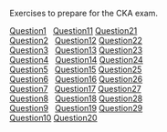 Exercises to prepare for the CKA exam.

[Question1](question1/question1.md)&nbsp;&nbsp;    [Question11](question11/question11.md)   [Question21](question21/question21.md) <br>
[Question2](question2/question2.md)&nbsp;&nbsp;    [Question12](question12/question12.md)   [Question22](question22/question22.md) <br>
[Question3](question3/question3.md)&nbsp;&nbsp;    [Question13](question13/question13.md)   [Question23](question23/question23.md) <br>
[Question4](question4/question4.md)&nbsp;&nbsp;    [Question14](question14/question14.md)   [Question24](question24/question24.md) <br>
[Question5](question5/question5.md)&nbsp;&nbsp;    [Question15](question15/question15.md)   [Question25](question25/question25.md) <br>
[Question6](question6/question6.md)&nbsp;&nbsp;    [Question16](question16/question16.md)   [Question26](question26/question26.md) <br>
[Question7](question7/question7.md)&nbsp;&nbsp; [Question17](question17/question17.md)      [Question27](question27/question27.md) <br>
[Question8](question8/question8.md)&nbsp;&nbsp; [Question18](question18/question18.md)      [Question28](question28/question28.md) <br>
[Question9](question9/question9.md)&nbsp;&nbsp; [Question19](question19/question19.md)      [Question29](question29/question29.md) <br>
[Question10](question10/question10.md)&nbsp;[Question20](question20/question20.md)<br>